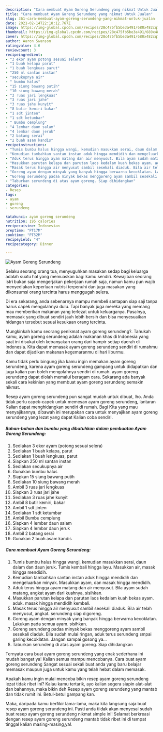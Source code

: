 ```yaml
---
description: "Cara membuat Ayam Goreng Serundeng yang nikmat Untuk Jualan"
title: "Cara membuat Ayam Goreng Serundeng yang nikmat Untuk Jualan"
slug: 361-cara-membuat-ayam-goreng-serundeng-yang-nikmat-untuk-jualan
date: 2021-02-14T22:18:12.767Z
image: https://img-global.cpcdn.com/recipes/28c475fb5be3a491/680x482cq70/ayam-goreng-serundeng-foto-resep-utama.jpg
thumbnail: https://img-global.cpcdn.com/recipes/28c475fb5be3a491/680x482cq70/ayam-goreng-serundeng-foto-resep-utama.jpg
cover: https://img-global.cpcdn.com/recipes/28c475fb5be3a491/680x482cq70/ayam-goreng-serundeng-foto-resep-utama.jpg
author: Aaron Swanson
ratingvalue: 4.6
reviewcount: 3
recipeingredient:
- "3 ekor ayam potong sesuai selera"
- "1 buah kelapa parut"
- "1 buah lengkuas parut"
- "250 ml santan instan"
- "secukupnya air"
- " bumbu halus"
- "15 siung bawang putih"
- "10 siung bawang merah"
- "3 ruas jari lengkuas"
- "3 ruas jari jahe"
- "3 ruas jahe kunyit"
- "8 butir kemiri bakar"
- "1 sdt jinten"
- "1 sdt ketumbar"
- " Bumbu cemplung"
- "4 lembar daun salam"
- "4 lembar daun jeruk"
- "2 batang serai"
- "2 buah asam kandis"
recipeinstructions:
- "Tumis bumbu halus hingga wangi, kemudian masukkan serai, daun dalam dan daun jeruk. Tumis kembali hingga layu. Masukkan air, masak hingga mendidih."
- "Kemudian tambahkan santan instan aduk hingga mendidih dan mengeluarkan minyak. Masukkan ayam, dan masak hingga mendidih."
- "Aduk terus hingga ayam matang dan air menyusut. Bila ayam sudah matang, angkat ayam dari kuahnya, sisihkan."
- "Masukkan parutan kelapa dan parutan laos kedalam kuah bekas ayam. aduk. masak hingga mendidih kembali."
- "Masak terus hingga air menyusut sambil sesekali diaduk. Bila air telah menyusut, angkat. serundeng siap digoreng."
- "Goreng ayam dengan minyak yang banyak hingga berwarna kecoklatan. Lakukan pada semua ayam. sisihkan."
- "Goreng serundeng padaa minyak bekas menggoreng ayam sambil sesekali diaduk. Bila sudah mulai ringan, aduk terus serundeng smpai garing kecoklatan. Jangan sampai gosong ya..."
- "Taburkan serundeng di atas ayam goreng. Siap dihidangkan"
categories:
- Resep
tags:
- ayam
- goreng
- serundeng

katakunci: ayam goreng serundeng 
nutrition: 195 calories
recipecuisine: Indonesian
preptime: "PT17M"
cooktime: "PT52M"
recipeyield: "4"
recipecategory: Dinner

---
```



![Ayam Goreng Serundeng](https://img-global.cpcdn.com/recipes/28c475fb5be3a491/680x482cq70/ayam-goreng-serundeng-foto-resep-utama.jpg)

Selaku seorang orang tua, menyuguhkan masakan sedap bagi keluarga adalah suatu hal yang memuaskan bagi kamu sendiri. Kewajiban seorang istri bukan saja mengerjakan pekerjaan rumah saja, namun kamu pun wajib menyediakan keperluan nutrisi terpenuhi dan juga masakan yang dikonsumsi orang tercinta harus menggugah selera.

Di era  sekarang, anda sebenarnya mampu membeli santapan siap saji tanpa harus capek mengolahnya dulu. Tapi banyak juga mereka yang memang mau memberikan makanan yang terlezat untuk keluarganya. Pasalnya, memasak yang dibuat sendiri jauh lebih bersih dan bisa menyesuaikan hidangan tersebut sesuai kesukaan orang tercinta. 



Mungkinkah kamu seorang penikmat ayam goreng serundeng?. Tahukah kamu, ayam goreng serundeng adalah makanan khas di Indonesia yang saat ini disukai oleh kebanyakan orang dari hampir setiap daerah di Indonesia. Kita dapat memasak ayam goreng serundeng sendiri di rumahmu dan dapat dijadikan makanan kegemaranmu di hari liburmu.

Kamu tidak perlu bingung jika kamu ingin memakan ayam goreng serundeng, karena ayam goreng serundeng gampang untuk didapatkan dan juga kalian pun boleh mengolahnya sendiri di rumah. ayam goreng serundeng dapat diolah memalui beragam cara. Sekarang ada banyak sekali cara kekinian yang membuat ayam goreng serundeng semakin nikmat.

Resep ayam goreng serundeng pun sangat mudah untuk dibuat, lho. Anda tidak perlu capek-capek untuk memesan ayam goreng serundeng, lantaran Kalian dapat menghidangkan sendiri di rumah. Bagi Kita yang mau menyajikannya, dibawah ini merupakan cara untuk menyajikan ayam goreng serundeng yang lezat yang dapat Kalian coba sendiri.

<!--inarticleads1-->

##### Bahan-bahan dan bumbu yang dibutuhkan dalam pembuatan Ayam Goreng Serundeng:

1. Sediakan 3 ekor ayam (potong sesuai selera)
1. Sediakan 1 buah kelapa, parut
1. Sediakan 1 buah lengkuas, parut
1. Siapkan 250 ml santan instan
1. Sediakan secukupnya air
1. Gunakan  bumbu halus
1. Siapkan 15 siung bawang putih
1. Sediakan 10 siung bawang merah
1. Ambil 3 ruas jari lengkuas
1. Siapkan 3 ruas jari jahe
1. Sediakan 3 ruas jahe kunyit
1. Ambil 8 butir kemiri, bakar
1. Ambil 1 sdt jinten
1. Sediakan 1 sdt ketumbar
1. Ambil  Bumbu cemplung
1. Siapkan 4 lembar daun salam
1. Siapkan 4 lembar daun jeruk
1. Ambil 2 batang serai
1. Gunakan 2 buah asam kandis




<!--inarticleads2-->

##### Cara membuat Ayam Goreng Serundeng:

1. Tumis bumbu halus hingga wangi, kemudian masukkan serai, daun dalam dan daun jeruk. Tumis kembali hingga layu. Masukkan air, masak hingga mendidih.
1. Kemudian tambahkan santan instan aduk hingga mendidih dan mengeluarkan minyak. Masukkan ayam, dan masak hingga mendidih.
1. Aduk terus hingga ayam matang dan air menyusut. Bila ayam sudah matang, angkat ayam dari kuahnya, sisihkan.
1. Masukkan parutan kelapa dan parutan laos kedalam kuah bekas ayam. aduk. masak hingga mendidih kembali.
1. Masak terus hingga air menyusut sambil sesekali diaduk. Bila air telah menyusut, angkat. serundeng siap digoreng.
1. Goreng ayam dengan minyak yang banyak hingga berwarna kecoklatan. Lakukan pada semua ayam. sisihkan.
1. Goreng serundeng padaa minyak bekas menggoreng ayam sambil sesekali diaduk. Bila sudah mulai ringan, aduk terus serundeng smpai garing kecoklatan. Jangan sampai gosong ya...
1. Taburkan serundeng di atas ayam goreng. Siap dihidangkan




Ternyata cara buat ayam goreng serundeng yang enak sederhana ini mudah banget ya! Kalian semua mampu mencobanya. Cara buat ayam goreng serundeng Sangat sesuai sekali buat anda yang baru belajar memasak maupun juga untuk kamu yang telah hebat dalam memasak.

Apakah kamu ingin mulai mencoba bikin resep ayam goreng serundeng lezat tidak ribet ini? Kalau kamu tertarik, ayo kalian segera siapin alat-alat dan bahannya, maka bikin deh Resep ayam goreng serundeng yang mantab dan tidak rumit ini. Betul-betul gampang kan. 

Maka, daripada kamu berfikir lama-lama, maka kita langsung saja buat resep ayam goreng serundeng ini. Pasti anda tiidak akan menyesal sudah buat resep ayam goreng serundeng nikmat simple ini! Selamat berkreasi dengan resep ayam goreng serundeng mantab tidak ribet ini di tempat tinggal kalian masing-masing,ya!.

